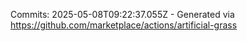 Commits: 2025-05-08T09:22:37.055Z - Generated via https://github.com/marketplace/actions/artificial-grass
<br>
